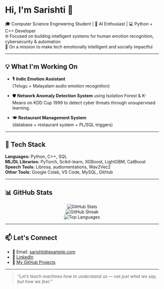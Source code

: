 # Hi, I'm Sarishti 👋

🎓 Computer Science Engineering Student | 🤖 AI Enthusiast | 💻 Python + C++ Developer  
🌐 Focused on building intelligent systems for human emotion recognition, cybersecurity & automation  
🚀 On a mission to make tech emotionally intelligent and socially impactful

---

## 💡 What I'm Working On

- 🎙️ **Indic Emotion Assistant**  
  (Telugu + Malayalam audio emotion recognition)

- 🛡️ **Network Anomaly Detection System** using Isolation Forest & K-Means on KDD Cup 1999 to detect cyber threats through unsupervised learning.

- 🍽️ **Restaurant Management System**  
  (database + restaurant system + PL/SQL triggers)
---

## 🧠 Tech Stack

**Languages:** Python, C++, SQL  
**ML/DL Libraries:** PyTorch, Scikit-learn, XGBoost, LightGBM, CatBoost  
**Speech Tools:** Librosa, audiomentations, Wav2Vec2  
**Other Tools:** Google Colab, VS Code, MySQL, GitHub

---

## 📊 GitHub Stats

<p align="center">
  <img src="https://github-readme-stats.vercel.app/api?username=sarishti-dev&show_icons=true&theme=radical" alt="GitHub Stats" />
  <br>
  <img src="https://github-readme-streak-stats.herokuapp.com?user=sarishti-dev&theme=radical&hide_border=false" alt="GitHub Streak" />
  <br>
  <img src="https://github-readme-stats.vercel.app/api/top-langs/?username=sarishti-dev&layout=compact&theme=radical" alt="Top Languages" />
</p>

---

## 📫 Let's Connect

- 💌 Email: sarishti@example.com  
- 💼 [LinkedIn](https://www.linkedin.com/in/sarishti-35b57b322/)  
- 🧠 [My GitHub Projects](https://github.com/sarishti-dev?tab=repositories)

---

> *“Let’s teach machines how to understand us — not just what we say, but how we feel.”*
